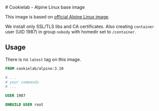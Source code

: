# Cookielab - Alpine Linux base image

This image is based on [official Alpine Linux image](https://hub.docker.com/_/alpine?tab=description).

We install only SSL/TLS libs and CA certificates. Also creating `container` user (UID 1987) in group `nobody` with homedir set to `/container`.

## Usage

There is no `latest` tag on this image.

```Dockerfile
FROM cookielab/alpine:3.10

# ...
# your commands
# ...

USER 1987

ONBUILD USER root
```
